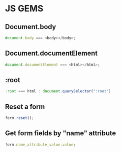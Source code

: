 # JS GEMS

## Document.body

```js
document.body === <body></body>;
```

## Document.documentElement

```js
document.documentElement === <html></html>;
```

## :root

```js
:root === html : document.querySelector(":root")
```

## Reset a form

```js
form.reset();
```

## Get form fields by "name" attribute

```js
form.name_attribute_value.value;
```
